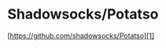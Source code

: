 # Shadowsocks/Potatso
[https://github.com/shadowsocks/Potatso][1]

[1]:	https://github.com/shadowsocks/Potatso